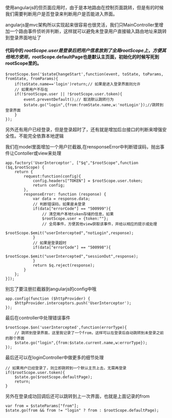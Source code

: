 使用angularjs的但页面应用时，由于是本地路由在控制页面跳转，但是有的时候我们需要判断用户是否登录来判断用户是否能进入界面。

angularjs是mvc架构所以实现起来很容易也很灵活，我们只MainController里增加一个路由事件侦听并判断，这样就可以避免未登录用户直接输入路由地址来跳转到登录界面地址了

#### 代码中的 $rootScope.user是登录后把用户信息放到了全局rootScope上，方便其他地方使用，$rootScope.defaultPage也是默认主页面，初始化的时候写死到rootScope里的。

```
$rootScope.$on('$stateChangeStart',function(event, toState, toParams, fromState, fromParams){
	if(toState.name=='login')return;// 如果是进入登录界面则允许
	// 如果用户不存在
	if(!$rootScope.user || !$rootScope.user.token){
		event.preventDefault();// 取消默认跳转行为
		$state.go("login",{from:fromState.name,w:'notLogin'});//跳转到登录界面
	}
});
```

另外还有用户已经登录，但是登录超时了，还有就是增加后台接口的判断来增强安全性。不能完全依靠本地逻辑

我们在model里面增加一个用户拦截器,在rensponseError中判断错误码，抛出事件让Contoller或view来处理

```
app.factory('UserInterceptor', ["$q","$rootScope",function ($q,$rootScope) {
	return {
        request:function(config){
            config.headers["TOKEN"] = $rootScope.user.token;
            return config;
        },
        responseError: function (response) {
            var data = response.data;
			// 判断错误码，如果是未登录
            if(data["errorCode"] == "500999"){
				// 清空用户本地token存储的信息，如果
                $rootScope.user = {token:""};
				// 全局事件，方便其他view获取该事件，并给以相应的提示或处理
                $rootScope.$emit("userIntercepted","notLogin",response);
            }
			// 如果是登录超时
			if(data["errorCode"] == "500998"){
                $rootScope.$emit("userIntercepted","sessionOut",response);
            }
            return $q.reject(response);
        }
    };
}]);
```

别忘了要注册拦截器到angularjs的config中哦

```
app.config(function ($httpProvider) {
    $httpProvider.interceptors.push('UserInterceptor');
});
```

最后在controller中处理错误事件

```
$rootScope.$on('userIntercepted',function(errorType){
	// 跳转到登录界面，这里我记录了一个from，这样可以在登录后自动跳转到未登录之前的那个界面
	$state.go("login",{from:$state.current.name,w:errorType});
});
```

最后还可以在loginController中做更多的细节处理

```
// 如果用户已经登录了，则立即跳转到一个默认主页上去，无需再登录
if($rootScope.user.token){
	$state.go($rootScope.defaultPage);
	return;
}
```

另外在登录成功回调后还可以跳转到上一次界面，也就是上面记录的from

```
var from = $stateParams["from"];
$state.go(from && from != "login" ? from : $rootScope.defaultPage);
```